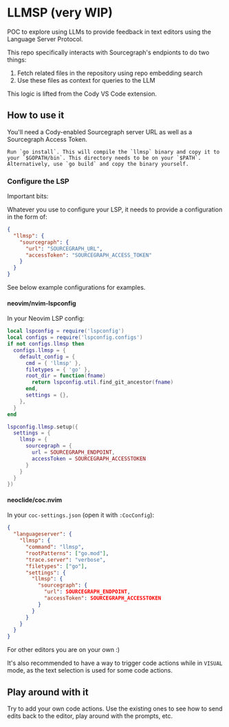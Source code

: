 # LLMSP (very WIP)

POC to explore using LLMs to provide feedback in text editors using the Language Server Protocol.

This repo specifically interacts with Sourcegraph's endpionts to do two things:
1. Fetch related files in the repository using repo embedding search
2. Use these files as context for queries to the LLM

This logic is lifted from the Cody VS Code extension.

## How to use it

You'll need a Cody-enabled Sourcegraph server URL as well as a Sourcegraph Access Token.

```
Run `go install`. This will compile the `llmsp` binary and copy it to your `$GOPATH/bin`. This directory needs to be on your `$PATH`. Alternatively, use `go build` and copy the binary yourself.
```

### Configure the LSP

Important bits:

Whatever you use to configure your LSP, it needs to provide a configuration in the form of:

```json
{
  "llmsp": {
    "sourcegraph": {
      "url": "SOURCEGRAPH_URL",
      "accessToken": "SOURCEGRAPH_ACCESS_TOKEN"
    }
  }
}
```

See below example configurations for examples.

#### neovim/nvim-lspconfig

In your Neovim LSP config:

```lua
local lspconfig = require('lspconfig')
local configs = require('lspconfig.configs')
if not configs.llmsp then
  configs.llmsp = {
    default_config = {
      cmd = { 'llmsp' },
      filetypes = { 'go' },
      root_dir = function(fname)
        return lspconfig.util.find_git_ancestor(fname)
      end,
      settings = {},
    },
  }
end

lspconfig.llmsp.setup({
  settings = {
    llmsp = {
      sourcegraph = {
        url = SOURCEGRAPH_ENDPOINT,
        accessToken = SOURCEGRAPH_ACCESSTOKEN
      }
    }
  }
})
```

#### neoclide/coc.nvim

In your `coc-settings.json` (open it with `:CocConfig`):

```json
{
  "languageserver": {
    "llmsp": {
      "command": "llmsp",
      "rootPatterns": ["go.mod"],
      "trace.server": "verbose",
      "filetypes": ["go"],
      "settings": {
        "llmsp": {
          "sourcegraph": {
            "url": SOURCEGRAPH_ENDPOINT,
            "accessToken": SOURCEGRAPH_ACCESSTOKEN
          }
        }
      }
    }
  }
}
```

For other editors you are on your own :)

It's also recommended to have a way to trigger code actions while in `VISUAL` mode, as the text selection is used for some code actions.

## Play around with it

Try to add your own code actions. Use the existing ones to see how to send edits back to the editor, play around with the prompts, etc.
